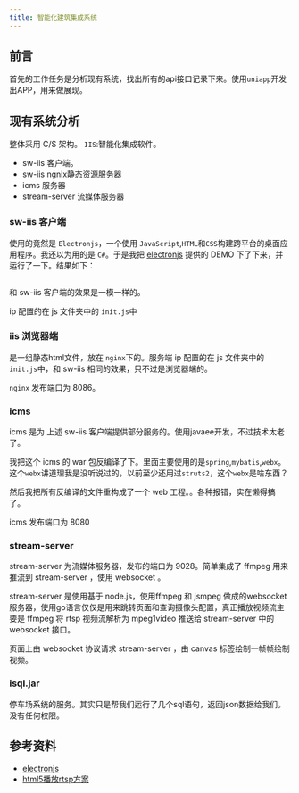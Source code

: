 ```yaml
---
title: 智能化建筑集成系统
---
```


## 前言
首先的工作任务是分析现有系统，找出所有的api接口记录下来。使用`uniapp`开发出APP，用来做展现。

## 现有系统分析
整体采用 C/S 架构。
`IIS`:智能化集成软件。

- sw-iis 客户端。
- sw-iis ngnix静态资源服务器
- icms 服务器
- stream-server 流媒体服务器

### sw-iis 客户端
使用的竟然是 `Electronjs`，一个使用 `JavaScript`,`HTML`和`CSS`构建跨平台的桌面应用程序。我还以为用的是 `C#`。于是我把 [electronjs](https://www.electronjs.org/) 提供的 DEMO 下了下来，并运行了一下。结果如下：

<img :src="$withBase('/others/work/electronjs.jpg')">

和 sw-iis 客户端的效果是一模一样的。

ip 配置的在 js 文件夹中的 `init.js`中

### iis 浏览器端

是一组静态html文件，放在 `nginx`下的。服务端 ip 配置的在 js 文件夹中的 `init.js`中，和 sw-iis 相同的效果，只不过是浏览器端的。

`nginx` 发布端口为 8086。


### icms 
icms 是为 上述 sw-iis 客户端提供部分服务的。使用javaee开发，不过技术太老了。

我把这个 icms 的 war 包反编译了下。里面主要使用的是`spring`,`mybatis`,`webx`。这个`webx`讲道理我是没听说过的，以前至少还用过`struts2`，这个`webx`是啥东西？

然后我把所有反编译的文件重构成了一个 web 工程。。各种报错，实在懒得搞了。

icms 发布端口为 8080 

### stream-server

stream-server 为流媒体服务器，发布的端口为 9028。简单集成了 ffmpeg 用来推流到 stream-server ，使用 websocket 。

stream-server 是使用基于 node.js，使用ffmpeg 和 jsmpeg 做成的websocket服务器，使用go语言仅仅是用来跳转页面和查询摄像头配置，真正播放视频流主要是 ffmpeg 将 rtsp 视频流解析为 mpeg1video 推送给 stream-server 中的 websocket 接口。

页面上由 websocket 协议请求 stream-server ，由 canvas 标签绘制一帧帧绘制视频。


### isql.jar
停车场系统的服务。其实只是帮我们运行了几个sql语句，返回json数据给我们。没有任何权限。


## 参考资料
- [electronjs](https://www.electronjs.org/)
- [html5播放rtsp方案](https://blog.csdn.net/u014535295/article/details/99303890?depth_1-utm_source=distribute.pc_relevant.none-task-blog-BlogCommendFromBaidu-2&utm_source=distribute.pc_relevant.none-task-blog-BlogCommendFromBaidu-2)